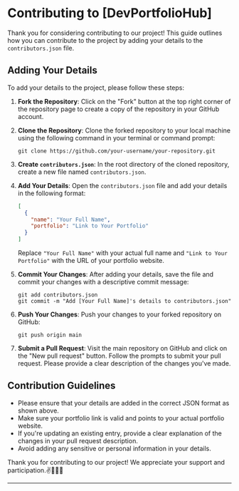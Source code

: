 # Contributing to [DevPortfolioHub]

Thank you for considering contributing to our project! This guide outlines how you can contribute to the project by adding your details to the `contributors.json` file.

## Adding Your Details

To add your details to the project, please follow these steps:

1. **Fork the Repository**: Click on the "Fork" button at the top right corner of the repository page to create a copy of the repository in your GitHub account.

2. **Clone the Repository**: Clone the forked repository to your local machine using the following command in your terminal or command prompt:

   ```
   git clone https://github.com/your-username/your-repository.git
   ```

3. **Create `contributors.json`**: In the root directory of the cloned repository, create a new file named `contributors.json`.

4. **Add Your Details**: Open the `contributors.json` file and add your details in the following format:

   ```json
   [
     {
       "name": "Your Full Name",
       "portfolio": "Link to Your Portfolio"
     }
   ]
   ```

   Replace `"Your Full Name"` with your actual full name and `"Link to Your Portfolio"` with the URL of your portfolio website.

5. **Commit Your Changes**: After adding your details, save the file and commit your changes with a descriptive commit message:

   ```
   git add contributors.json
   git commit -m "Add [Your Full Name]'s details to contributors.json"
   ```

6. **Push Your Changes**: Push your changes to your forked repository on GitHub:

   ```
   git push origin main
   ```

7. **Submit a Pull Request**: Visit the main repository on GitHub and click on the "New pull request" button. Follow the prompts to submit your pull request. Please provide a clear description of the changes you've made.

## Contribution Guidelines

- Please ensure that your details are added in the correct JSON format as shown above.
- Make sure your portfolio link is valid and points to your actual portfolio website.
- If you're updating an existing entry, provide a clear explanation of the changes in your pull request description.
- Avoid adding any sensitive or personal information in your details.

Thank you for contributing to our project! We appreciate your support and participation.✌️🌟🧑‍💻

---
